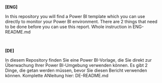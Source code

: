 <p dir="auto"><strong>[ENG]</strong></p>
<p dir="auto">In this repository you will find a Power BI template which you can use directly to monitor your Power BI environment. There are 2 things that need to be done before you can use this report. Whole instruction in ENG-README.md</p>
<p dir="auto">&nbsp;</p>
<p dir="auto"><strong>[DE]</strong></p>
<p dir="auto">In diesem Repository finden Sie eine Power BI-Vorlage, die Sie direkt zur &Uuml;berwachung Ihrer Power BI-Umgebung verwenden k&ouml;nnen. Es gibt 2 Dinge, die getan werden m&uuml;ssen, bevor Sie diesen Bericht verwenden k&ouml;nnen. Komplette ANleitung hier: DE-README.md</p>
